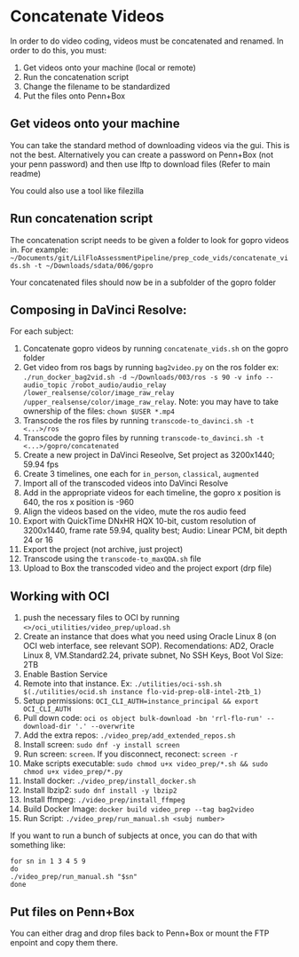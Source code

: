 # Concatenate Videos

In order to do video coding, videos must be concatenated and renamed. In order to do this, you must:

1.  Get videos onto your machine (local or remote)
2.  Run the concatenation script
3.  Change the filename to be standardized
4.  Put the files onto Penn+Box

## Get videos onto your machine

You can take the standard method of downloading videos via the gui. This is not the best.
Alternatively you can create a password on Penn+Box (not your penn password) and then
use lftp to download files (Refer to main readme)

You could also use a tool like filezilla

## Run concatenation script

The concatenation script needs to be given a folder to look for gopro videos in. For example: `~/Documents/git/LilFloAssessmentPipeline/prep_code_vids/concatenate_vids.sh -t ~/Downloads/sdata/006/gopro`

Your concatenated files should now be in a subfolder of the gopro folder

## Composing in DaVinci Resolve:

For each subject:

1.  Concatenate gopro videos by running `concatenate_vids.sh` on the gopro folder
2.  Get video from ros bags by running `bag2video.py` on the ros folder ex: `./run_docker_bag2vid.sh -d ~/Downloads/003/ros -s 90 -v info --audio_topic /robot_audio/audio_relay /lower_realsense/color/image_raw_relay /upper_realsense/color/image_raw_relay`. Note: you may have to take ownership of the files: `chown $USER *.mp4`
3.  Transcode the ros files by running `transcode-to_davinci.sh -t <...>/ros`
4.  Transcode the gopro files by running `transcode-to_davinci.sh -t <...>/gopro/concatenated`
5.  Create a new project in DaVinci Reseolve, Set project as 3200x1440; 59.94 fps
6.  Create 3 timelines, one each for `in_person`, `classical`, `augmented`
7.  Import all of the transcoded videos into DaVinci Resolve
8.  Add in the appropriate videos for each timeline, the gopro x position is 640, the ros x position is -960
9.  Align the videos based on the video, mute the ros audio feed
10. Export with QuickTime DNxHR HQX 10-bit, custom resolution of 3200x1440, frame rate 59.94, quality best; Audio: Linear PCM, bit depth 24 or 16
11. Export the project (not archive, just project)
12. Transcode using the `transcode-to_maxQDA.sh` file
13. Upload to Box the transcoded video and the project export (drp file)

## Working with OCI

1.  push the necessary files to OCI by running `<>/oci_utilities/video_prep/upload.sh`
2.  Create an instance that does what you need using Oracle Linux 8 (on OCI web interface, see relevant SOP). Recomendations: AD2, Oracle Linux 8, VM.Standard2.24, private subnet, No SSH Keys, Boot Vol Size: 2TB
3.  Enable Bastion Service
4.  Remote into that instance. Ex:
    `./utilities/oci-ssh.sh $(./utilities/ocid.sh instance flo-vid-prep-ol8-intel-2tb_1)`
5.  Setup permissions: `OCI_CLI_AUTH=instance_principal && export OCI_CLI_AUTH`
6.  Pull down code: `oci os object bulk-download -bn 'rrl-flo-run' --download-dir '.' --overwrite`
7.  Add the extra repos: `./video_prep/add_extended_repos.sh`
8.  Install screen: `sudo dnf -y install screen`
9.  Run screen: `screen`. If you disconnect,  reconect: `screen -r`
10. Make scripts executable: `sudo chmod u+x video_prep/*.sh && sudo chmod u+x video_prep/*.py`
11. Install docker: `./video_prep/install_docker.sh`
12. Install lbzip2: `sudo dnf install -y lbzip2`
13. Install ffmpeg: `./video_prep/install_ffmpeg`
14. Build Docker Image: `docker build video_prep --tag bag2video`
15. Run Script: `./video_prep/run_manual.sh <subj number>`

If you want to run a bunch of subjects at once, you can do that with something like:

```{bash}
for sn in 1 3 4 5 9
do
./video_prep/run_manual.sh "$sn"
done
```

## Put files on Penn+Box

You can either drag and drop files back to Penn+Box or mount the FTP enpoint and copy them there.
